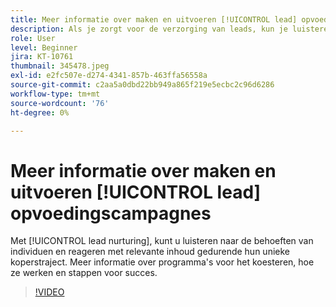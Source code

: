 ```yaml
---
title: Meer informatie over maken en uitvoeren [!UICONTROL lead] opvoedingscampagnes
description: Als je zorgt voor de verzorging van leads, kun je luisteren naar de behoeften van individuen en reageren met relevante inhoud gedurende hun unieke koperstransport. Meer informatie over programma's voor het koesteren, hoe ze werken en stappen voor succes.
role: User
level: Beginner
jira: KT-10761
thumbnail: 345478.jpeg
exl-id: e2fc507e-d274-4341-857b-463ffa56558a
source-git-commit: c2aa5a0dbd22bb949a865f219e5ecbc2c96d6286
workflow-type: tm+mt
source-wordcount: '76'
ht-degree: 0%

---
```


# Meer informatie over maken en uitvoeren [!UICONTROL lead] opvoedingscampagnes

Met [!UICONTROL lead nurturing], kunt u luisteren naar de behoeften van individuen en reageren met relevante inhoud gedurende hun unieke koperstraject. Meer informatie over programma&#39;s voor het koesteren, hoe ze werken en stappen voor succes.

>[!VIDEO](https://video.tv.adobe.com/v/345478/?quality=12&learn=on)
